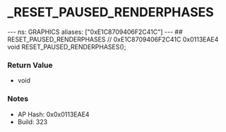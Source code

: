 # _RESET_PAUSED_RENDERPHASES

--- ns: GRAPHICS aliases: ["0xE1C8709406F2C41C"] --- ## RESET_PAUSED_RENDERPHASES  // 0xE1C8709406F2C41C 0x0113EAE4 void RESET_PAUSED_RENDERPHASES();

### Return Value
* void

### Notes
* AP Hash: 0x0x0113EAE4
* Build: 323

